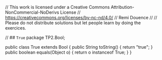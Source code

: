 
// This work is licensed under a Creative Commons Attribution-NonCommercial-NoDerivs License
// https://creativecommons.org/licenses/by-nc-nd/4.0/
// Remi Douence
//
// Please do not distribute solutions but let people learn by doing the exercices.

// ## `True` 
package TP2.Bool;

public class True extends Bool {
	public String toString() {
		return "true";
	}
	public boolean equals(Object o) {
		return o instanceof True;
	}
}

